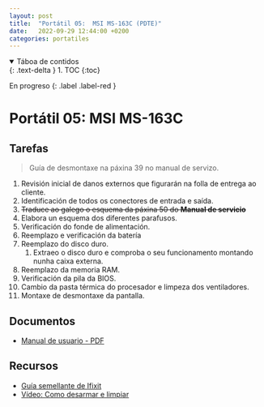 ```yaml
---
layout: post
title:  "Portátil 05:  MSI MS-163C (PDTE)"
date:   2022-09-29 12:44:00 +0200
categories: portatiles
---
```


<details open markdown="block">
  <summary>
    Táboa de contidos
  </summary>
  {: .text-delta }
1. TOC
{:toc}
</details>

En progreso
{: .label .label-red }

# Portátil 05:  MSI MS-163C

## Tarefas
> Guía de desmontaxe na páxina 39 no manual de servizo. 

1. Revisión inicial de danos externos que figurarán na folla de entrega ao cliente. 
2. Identificación de todos os conectores de entrada e saída.
3. ~~Traduce ao galego o esquema da páxina 50 do **Manual de servicio**~~
4. Elabora un esquema dos diferentes parafusos. 
5. Verificación do fonde de alimentación. 
6. Reemplazo e verificación da batería
7. Reemplazo do disco duro. 
   1. Extraeo o disco duro e comproba o seu funcionamento montando nunha caixa externa.
8. Reemplazo da memoria RAM. 
9. Verificación da pila da BIOS. 
10. Cambio da pasta térmica do procesador e limpeza dos ventiladores. 
11. Montaxe de desmontaxe da pantalla.


## Documentos
* [Manual de usuario - PDF ]({{site.baseurl}}/taller/portatil/05/msi-1637-users-manual-358082.pdf)
 
## Recursos
 - [Guía semellante de Ifixit](https://es.ifixit.com/Device/MSI_PR600_MS-16372)
 - [Vídeo: Como desarmar e limpiar](https://www.youtube.com/watch?v=1efK2y3at7U&ab_channel=FastVideoTech)


